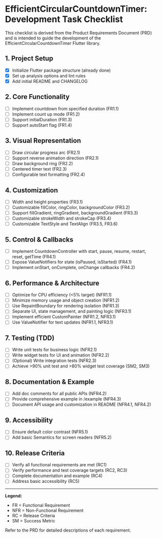 # EfficientCircularCountdownTimer: Development Task Checklist

This checklist is derived from the Product Requirements Document (PRD) and is intended to guide the development of the EfficientCircularCountdownTimer Flutter library.

## 1. Project Setup
- [x] Initialize Flutter package structure (already done)
- [x] Set up analysis options and lint rules
- [x] Add initial README and CHANGELOG

## 2. Core Functionality
- [ ] Implement countdown from specified duration (FR1.1)
- [ ] Implement count up mode (FR1.2)
- [ ] Support initialDuration (FR1.3)
- [ ] Support autoStart flag (FR1.4)

## 3. Visual Representation
- [ ] Draw circular progress arc (FR2.1)
- [ ] Support reverse animation direction (FR2.1)
- [ ] Draw background ring (FR2.2)
- [ ] Centered timer text (FR2.3)
- [ ] Configurable text formatting (FR2.4)

## 4. Customization
- [ ] Width and height properties (FR3.1)
- [ ] Customizable fillColor, ringColor, backgroundColor (FR3.2)
- [ ] Support fillGradient, ringGradient, backgroundGradient (FR3.3)
- [ ] Customizable strokeWidth and strokeCap (FR3.4)
- [ ] Customizable TextStyle and TextAlign (FR3.5, FR3.6)

## 5. Control & Callbacks
- [ ] Implement CountdownController with start, pause, resume, restart, reset, getTime (FR4.1)
- [ ] Expose ValueNotifiers for state (isPaused, isStarted) (FR4.1)
- [ ] Implement onStart, onComplete, onChange callbacks (FR4.2)

## 6. Performance & Architecture
- [ ] Optimize for CPU efficiency (<5% target) (NFR1.1)
- [ ] Minimize memory usage and object creation (NFR1.2)
- [ ] Use RepaintBoundary for rendering isolation (NFR1.3)
- [ ] Separate UI, state management, and painting logic (NFR3.1)
- [ ] Implement efficient CustomPainter (NFR1.2, NFR3.1)
- [ ] Use ValueNotifier for text updates (NFR1.1, NFR3.1)

## 7. Testing (TDD)
- [ ] Write unit tests for business logic (NFR2.1)
- [ ] Write widget tests for UI and animation (NFR2.2)
- [ ] (Optional) Write integration tests (NFR2.3)
- [ ] Achieve >90% unit test and >80% widget test coverage (SM2, SM3)

## 8. Documentation & Example
- [ ] Add doc comments for all public APIs (NFR4.2)
- [ ] Provide comprehensive example in /example (NFR4.3)
- [ ] Document API usage and customization in README (NFR4.1, NFR4.2)

## 9. Accessibility
- [ ] Ensure default color contrast (NFR5.1)
- [ ] Add basic Semantics for screen readers (NFR5.2)

## 10. Release Criteria
- [ ] Verify all functional requirements are met (RC1)
- [ ] Verify performance and test coverage targets (RC2, RC3)
- [ ] Complete documentation and example (RC4)
- [ ] Address basic accessibility (RC5)

---

**Legend:**
- FR = Functional Requirement
- NFR = Non-Functional Requirement
- RC = Release Criteria
- SM = Success Metric

Refer to the PRD for detailed descriptions of each requirement.
